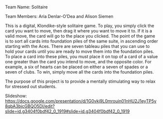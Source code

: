 Team Name: Solitaire

Team Members: Aria Denlar-O’Dea and Alison Siemen

This is a digital, Klondike-style solitaire game. To play, you simply click the card you want to move, then drag it where you want to move it to. If it is a valid move, the card will go to the place you clicked. The point of the game is to sort all cards into foundation piles of the same suite, in ascending order starting with the Aces. There are seven tableau piles that you can use to hold your cards until you are ready to move them into the foundation piles. To place a card into these piles, you must place it on top of a card of a value one greater than the card you intend to move, and the opposite color. For example, a six of hearts can be placed on either a seven of spades or a seven of clubs. To win, simply move all the cards into the foundation piles.

The purpose of this project is to provide a mentally stimulating way to relax for stressed out students.

Slideshow:
https://docs.google.com/presentation/d/1G0vkj9L0mrouin01nHU2J1eyTP5y8qbA3bjcGBQO5DI/edit?slide=id.g3404f0bdf42_0_1919#slide=id.g3404f0bdf42_0_1919

